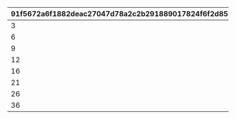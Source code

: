 |91f5672a6f1882deac27047d78a2c2b291889017824f6f2d853532271fd8bcd8|8cb13e736f62d80d4a4a5dc5451b5552e6e08e52987025892715c10f43c6032f|a4f16eae3079d83cd5540cc70fc39c37be2e3a18521946397d810de002e40fe4|f833b412748d2cf28319052ba24a421af23f7860fa3f22f57f8c0b147646562d|15849ae16c48fc788a7f49faef41bda103eb6ce82ea8a6ccc787eea8f7f000a7|
| --- | --- | --- | --- | --- |
|3|2|4|1|300|
|6|5|7|2|600|
|9|8|10|3|1000|
|12|11|13|4|1500|
|16|15|17|5|2000|
|21|20|22|6|4000|
|26|25|27|7|5000|
|36|35|37|8|6000|